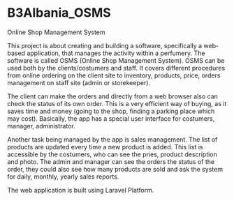 # B3Albania_OSMS
Online Shop Management System

This project is about creating and building a software, specifically a web-based application, that manages the activity within a perfumery. The software is called OSMS (Online Shop Management System). OSMS can be used both by the clients/costumers and staff. It covers different procedures from online ordering on the client site to inventory, products, price, orders management on staff site (admin or storekeeper).

 The client can make the orders and directly from a web browser also can check the status of its own order. This is a very efficient way of buying, as it saves time and money (going to the shop, finding a parking place which may cost). Basically, the app has a special user interface for costumers, manager, administrator.

Another task being managed by the app is sales management. The list of products are updated every time a new product is added. This list is accessible by the costumers, who can see the pries, product description and photo. The admin and manager can see the orders the status of the order, they could also see how many products are sold and ask the system for daily, monthly, yearly sales reports.  

The web application is built using Laravel Platform.
